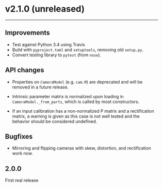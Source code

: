 # v2.1.0 (unreleased)
---------------------

## Improvements

- Test against Python 3.4 using Travis
- Build with `pyproject.toml` and `setuptools`, removing old `setup.py`.
- Convert testing library to `pytest` (from `nose`).

## API changes

- Properties on `CameraModel` (e.g. `cam.M`) are deprecated and will
  be removed in a future release.

- Intrinsic parameter matrix is normalized upon loading in
  `CameraModel._from_parts`, which is called by most constructors.

- If an input calibration has a non-normalized P matrix and a
  rectification matrix, a warning is given as this case is not well
  tested and the behavior should be considered undefined.

## Bugfixes

- Mirroring and flipping cameras with skew, distortion, and
  rectification work now.

2.0.0
-----

First real release
